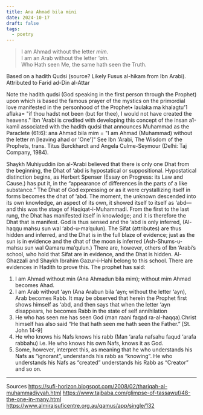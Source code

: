 ```yaml
---
title: Ana Ahmad bila mini
date: 2024-10-17
draft: false
tags:
  - poetry
---
```

> I am Ahmad without the letter _mim_. <br>
> I am an Arab without the letter _'ain_. <br>
> Who Hath seen Me, the same hath seen the Truth. <br>

Based on a hadith Qudsi (source? Likely Fusus al-hikam from Ibn Arabi). Attributed to Farid ad-Din al-Attar

Note the hadith qudsi (God speaking in the first person through the Prophet) upon which is based the famous prayer of the mystics on the primordial love manifested in the personhood of the Prophet• laulaka ma khalagtu'1 aflaka= "if thou hadst not been (but for thee), I would not have created the heavens." Ibn 'Arabi is credited with developing this concept of the insan a1-kamil associated with the hadith qudsi that announces Muhammad as the Paraclete (61:6): ana Ahmad bila mim = "I am Ahmad (Muhammad) without the letter m [leaving ahad or 'One']" See Ibn 'Arabi, The Wisdom of the Prophets, trans. Titus Burckhardt and Angela Culme-Seymour (Delhi: Taj Company, 1984).

Shaykh Muhiyuddin ibn al-‘Arabi believed that there is only one Dhat from the beginning, the Dhat of ‘abd is hypostatical or suppositional. Hypostatical distinction begins, as Herbert Spenser (Essay on Progress: its Law and Cause.) has put it, in the “appearance of differences in the parts of a like substance.” The Dhat of God expressing or as it were crystallizing itself in forms becomes the dhat of ‘abd. The moment, the unknown descended into its own knowledge, an aspect of its own, it showed itself to itself as ‘abd—and this was the stage of Haqiqat-i-Muhammadi. From the first to the last rung, the Dhat has manifested itself in knowledge; and it is therefore the Dhat that is manifest. God is thus sensed and the ‘abd is only inferred, (Al-haqqu mahsu sun wal ‘abd-u-ma’qulun). The Sifat (attributes) are thus hidden and inferred, and the Dhat is in the full blaze of evidence; just as the sun is in evidence and the dhat of the moon is inferred (Ash-Shums-u-mahsu sun wal Qamaru ma’qulun.) There are, however, others of Ibn ‘Arabi’s school, who hold that Sifat are in evidence, and the Dhat is hidden. Al-Ghazzali and Shaykh Ibrahim Gazur-i-Hahi belong to this school. There are evidences in Hadith to prove this. The prophet has said:

1. I am Ahmad without min (Ana Ahmadun bila mim); without mim Ahmad becomes Ahad.
2. I am Arab without ‘ayn (Ana Arabun bila ‘ayn; without the letter ‘ayn), Arab becomes Rabb. It may be observed that herein the Prophet first shows himself as ‘abd, and then says that when the letter ‘ayn disappears, he becomes Rabb in the state of self annihilation
3. He who has seen me has seen God (man raani faqad ra-al-haqqa).Christ himself has also said “He that hath seen me hath seen the Father.” [St. John 14-9]
4. He who knows his Nafs knows his rabb (Man ‘arafa nafsahu faqud ‘arafa rabbahu) i.e. He who knows his own Nafs, knows it as God.
5. Some, however, interpret this, as meaning that he who understands his Nafs as “ignorant”, understands his rabb as “knowing”. He who understands his Nafs as “created” understands his Rabb as “Creator” and so on.

---
Sources
https://sufi-horizon.blogspot.com/2008/02/thariqah-al-muhammadiyyah.html
https://www.tajbaba.com/glimpse-of-tassawuf/48-the-one-in-many.html
https://www.almirajsuficentre.org.au/qamus/app/single/132
